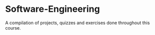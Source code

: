 # Software-Engineering
A compilation of projects, quizzes and exercises done throughout this course.

